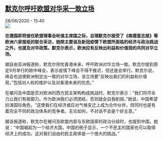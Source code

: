 <!--1593352562000-->
[默克尔呼吁欧盟对华采一致立场](http://www.rfi.fr//cn/%E4%B8%AD%E5%9B%BD/20200628-%E9%BB%98%E5%85%8B%E5%B0%94%E5%91%BC%E5%90%81%E6%AC%A7%E7%9B%9F%E5%AF%B9%E5%8D%8E%E9%87%87%E4%B8%80%E8%87%B4%E7%AB%8B%E5%9C%BA)
------

<div>28/06/2020 - 15:40</div><img src="https://s.rfi.fr/media/display/a5778198-b86a-11ea-87fa-005056a98db9/w:310/p:16x9/c642eeb3989be29b35b2e2484d48b0b4d222c30f.jpg"><p><strong>在德国即将接任欧盟理事会轮值主席国之际，总理默克尔接受了《南德意志报》等欧洲六家报纸的联合采访，她除主要谈及新冠疫情下欧盟所面临的经济与政治挑战之外，也提及对华政策。默克尔表示，欧洲应有反映出利益和价值观的共同对华立场。</strong></p><div class="t-content__body u-clearfix"><div class="m-interstitial"></div><p>据自由亚洲报道称，默克尔担忧香港未来，呼吁欧洲对华立场一致。默克尔提到原定9月举行的欧中峰会，表示疫情下峰会不得不推迟，但还是会举行。默克尔说，峰会也迫使欧洲制定出一致的对华立场，该立场要“反映出我们的利益和价值观，”包括对人权的维护以及对香港未来的忧虑。”</p><p>在被问及中国是否对欧洲的西方民主架构构成挑战时，默克尔表示：“我们将尽全力让我们有抵御力。作为欧洲我们必须团结，否则就会自我削弱。”她说，中国希望扮演国际角色，“这使我们在经济或应对气候变迁上成为合作伙伴，但同时也是有着完全不同的政治体系的竞争者。无论如何，不对话不会是个好主意。”</p><p>据该报道称，默克尔在被问及欧盟内部与东欧国家的政治分歧时，也提到中国。她说：“中国崛起为一个经济大国，中国的例子显示，一个不民主的国家也可以取得经济上的成功，这对我们自由的民主政体是一个很大的挑战。”</p><div class="o-self-promo o-self-promo--nl o-self-promo--hidden" data-selfpromo-newsletter></div><div class="o-self-promo o-self-promo--app o-self-promo--hidden" data-selfpromo-app></div></div>

